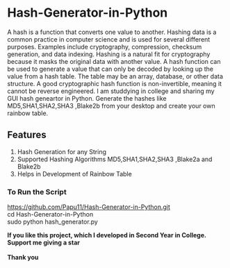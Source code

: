 # Hash-Generator-in-Python
A hash is a function that converts one value to another. Hashing data is a common practice in computer science and is used for several different purposes. Examples include cryptography, compression, checksum generation, and data indexing. Hashing is a natural fit for cryptography because it masks the original data with another value. A hash function can be used to generate a value that can only be decoded by looking up the value from a hash table. The table may be an array, database, or other data structure. A good cryptographic hash function is non-invertible, meaning it cannot be reverse engineered. I am studdying in college and sharing my GUI hash geneartor in Python. Generate the hashes like MD5,SHA1,SHA2,SHA3 ,Blake2b from your desktop and create your own rainbow table.

## Features
1. Hash Generation for any String
2. Supported Hashing Algorithms MD5,SHA1,SHA2,SHA3 ,Blake2a and Blake2b
3. Helps in Development of Rainbow Table

### To Run the Script
https://github.com/Papu11/Hash-Generator-in-Python.git  
cd Hash-Generator-in-Python  
sudo python hash_generator.py   

**If you like this project, which I developed in Second Year in College. Support me giving a star**  
</br>
**Thank you**
 
